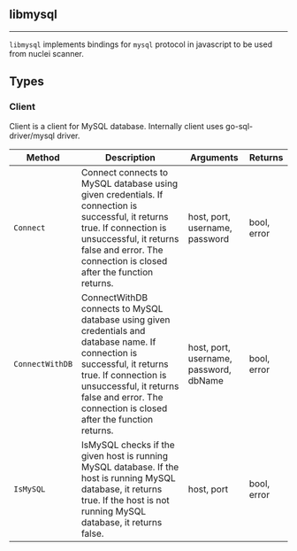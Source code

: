 ## libmysql 
---


`libmysql` implements bindings for `mysql` protocol in javascript
to be used from nuclei scanner.



## Types

### Client

 Client is a client for MySQL database.    Internally client uses go-sql-driver/mysql driver.

| Method | Description | Arguments | Returns |
|--------|-------------|-----------|---------|
| `Connect` |  Connect connects to MySQL database using given credentials.    If connection is successful, it returns true.  If connection is unsuccessful, it returns false and error.    The connection is closed after the function returns. | host, port, username, password | bool, error |
| `ConnectWithDB` |  ConnectWithDB connects to MySQL database using given credentials and database name.    If connection is successful, it returns true.  If connection is unsuccessful, it returns false and error.    The connection is closed after the function returns. | host, port, username, password, dbName | bool, error |
| `IsMySQL` |  IsMySQL checks if the given host is running MySQL database.    If the host is running MySQL database, it returns true.  If the host is not running MySQL database, it returns false. | host, port | bool, error |




